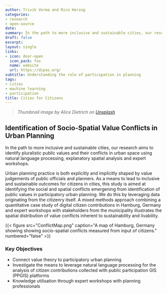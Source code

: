 ```yaml
---
author: Trivik Verma and Rico Herzog
categories:
- research
- open-source
date: 
summary: In the path to more inclusive and sustainable cities, our research aims to identify pluralistic public values and their conflicts
draft: false
excerpt: 
layout: single
links:
- icon: door-open
  icon_pack: fas
  name: website
  url: https://dipas.org/
subtitle: Understanding the role of participation in planning
tags:
- cities
- machine learning
- participation
title: Cities for Citizens
---
```

  
> *Thumbnail image by Alice Dietrich on [Unsplash](https://unsplash.com/)*

## Identification of Socio-Spatial Value Conflicts in Urban Planning

In the path to more inclusive and sustainable cities, our research aims to identify pluralistic public values and their conflicts in urban space using natural language processing, explanatory spatial analysis and expert workshops.

Urban planning practice is both explicitly and implicitly shaped by value judgements of public officials and planners. As a means to lead to inclusive and sustainable outcomes for citizens in cities, this study is aimed at identifying the social and spatial conflicts emergening from identification of public values in participatory urban planning. We do this by leveraging data originating from the citizenry itself. A mixed methods approach combining a quantitative case study of digital citizen contributions in Hamburg, Germany and expert workshops with stakeholders from the municipality illustrates the spatial distribution of value conflicts inherent to sustainability and livability.

{{< figure src="ConflictMap.png" caption="A map of Hamburg, Germany showing showing socio-spatial conflicts measured from input of citizens." numbered="false" >}}

### Key Objectives
* Connect value theory to participatory urban planning
* Investigate the means to leverage natural language processing for the analysis of citizen contributions collected with public participation GIS (PPGIS) platforms
* Knowledge utilisation through expert workshops with planning professionals

